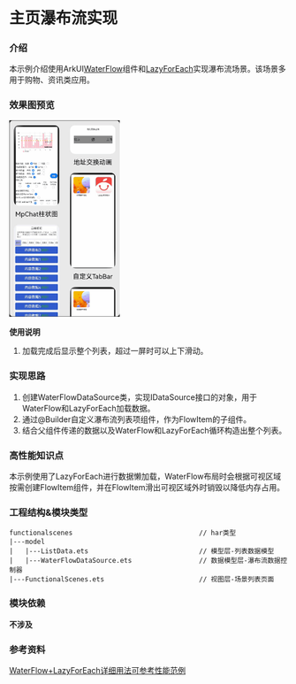 # 主页瀑布流实现

### 介绍

本示例介绍使用ArkUI[WaterFlow](https://developer.huawei.com/consumer/cn/doc/harmonyos-references-V2/ts-container-waterflow-0000001582933637-V2)组件和[LazyForEach](https://developer.huawei.com/consumer/cn/doc/harmonyos-guides-V2/arkts-rendering-control-lazyforeach-0000001524417213-V2)实现瀑布流场景。该场景多用于购物、资讯类应用。

### 效果图预览

<img src="../../screenshots/device/FunctionalScenes.gif" width="200">

**使用说明**

1. 加载完成后显示整个列表，超过一屏时可以上下滑动。

### 实现思路

1. 创建WaterFlowDataSource类，实现IDataSource接口的对象，用于WaterFlow和LazyForEach加载数据。
2. 通过@Builder自定义瀑布流列表项组件，作为FlowItem的子组件。
3. 结合父组件传递的数据以及WaterFlow和LazyForEach循环构造出整个列表。

### 高性能知识点

本示例使用了LazyForEach进行数据懒加载，WaterFlow布局时会根据可视区域按需创建FlowItem组件，并在FlowItem滑出可视区域外时销毁以降低内存占用。

### 工程结构&模块类型

   ```
   functionalscenes                                // har类型
   |---model
   |   |---ListData.ets                            // 模型层-列表数据模型 
   |   |---WaterFlowDataSource.ets                 // 数据模型层-瀑布流数据控制器 
   |---FunctionalScenes.ets                        // 视图层-场景列表页面
   ```

### 模块依赖

**不涉及**

### 参考资料

[WaterFlow+LazyForEach详细用法可参考性能范例](https://docs.openharmony.cn/pages/v4.0/zh-cn/application-dev/performance/waterflow_optimization.md/)